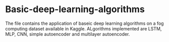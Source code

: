 # Basic-deep-learning-algorithms
The file contains the application of baseic deep learning algorithms on a fog computing dataset available in Kaggle. ALgorithms implemented are LSTM, MLP, CNN, simple autoencoder and multilayer autoencoder.
